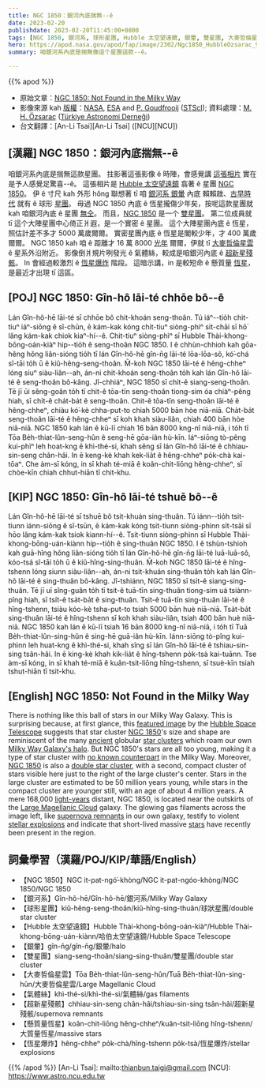 ```yaml
---
title: NGC 1850：銀河內底揣無--ê
date: 2023-02-20
publishdate: 2023-02-20T11:45:00+0800
tags: [NGC 1850, 銀河系, 球形星團, Hubble 太空望遠鏡, 銀暈, 雙星團, 大麥哲倫星雲, 氣體絲, 超新星殘骸, 懸質量恆星, 恆星爆炸]
hero: https://apod.nasa.gov/apod/fap/image/2302/Ngc1850_HubbleOzsarac_960.jpg
summary: 咱銀河系內底是揣無像這个星團這款--ê。

---
```


{{% apod %}}

- 原始文章：[NGC 1850: Not Found in the Milky Way](https://apod.nasa.gov/apod/ap230220.html)
- 影像來源 kah [版權][copyright]：[NASA](https://www.nasa.gov/), [ESA](https://www.esa.int/) and [P. Goudfrooij](https://www.stsci.edu/~goudfroo/Blank.html) ([STScI](https://www.stsci.edu/who-we-are)); 資料處理：[M. H. Özsaraç](https://www.flickr.com/photos/mhozsarac/) ([Türkiye Astronomi Derneği](https://www.tad.org.tr/))
- 台文翻譯：[An-Li Tsai][An-Li Tsai] ([NCU][NCU])

## [漢羅] NGC 1850：銀河內底揣無--ê 
咱銀河系內底是揣無這款星團。
拄影著這張影像 ê 時陣，會感覺講 [這張相片][featured image] 實在是予人感覺足驚喜--ê。
這張相片是 [Hubble 太空望遠鏡][Hubble Space Telescope] 翕著 ê 星團 [NGC 1850][NGC 1850 1]。
伊 ê 寸尺 kah 外形 hŏng 聯想著 tī 咱 [銀河系 銀暈][Milky Way Galaxy's halo] 內底 賴賴趖、[古早時代][ancient] 就有 ê 球形 [星團][star clusters]。
毋過 NGC 1850 內底 ê 恆星攏傷少年矣，按呢這款星團就 kah 咱銀河內底 ê 星團 [無仝][no known counterpart]。
而且，[NGC 1850][NGC 1850 2] 是一个 [雙星團][double star cluster]。
第二位成員就 tī 這个大陣星團中心倚正爿遐，是一个實密 ê 星團。
這个大陣星團內底 ê 恆星，照估計差不多才 5000 萬歲爾爾。
實密星團內底 ê 恆星是閣較少年，才 400 萬歲爾爾。
NGC 1850 kah 咱 ê 距離才 16 萬 8000 [光年][light-years] 爾爾，伊就 tī [大麥哲倫星雲][Large Magellanic Cloud] ê 星系外沿附近。
影像倒爿規片咧發光 ê 氣體絲，較成是咱銀河內底 ê [超新星殘骸][supernova remnants]。
In 會經過較激烈 ê [恆星爆炸][stellar explosions] 階段。
這暗示講，in 是較短命 ê 懸質量 [恆星][stars]，是最近才出現 tī 這區。


## [POJ] NGC 1850: Gîn-hô lāi-té chhōe bô--ê 
Lán Gîn-hô-hē lāi-té sī chhōe bô chit-khoán seng-thoân.
Tú iáⁿ--tio̍h chit-tiuⁿ iáⁿ-siōng ê sî-chūn, ē kám-kak kóng chit-tiuⁿ siòng-phìⁿ si̍t-chāi sī hō͘ lâng kám-kak chiok kiaⁿ-hí--ê.
Chit-tiuⁿ siòng-phìⁿ sī Hubble Thài-khong-bōng-oán-kiàⁿ hip--tio̍h ê seng-thoân NGC 1850.
I ê chhùn-chhioh kah gōa-hêng hŏng liân-sióng tio̍h tī lán Gîn-hô-hē gîn-n̄g lāi-té lōa-lōa-sô, kó͘-chá sî-tāi to̍h ū ê kiû-hêng-seng-thoân.
M̄-koh NGC 1850 lāi-té ê hêng-chheⁿ lóng siuⁿ siàu-liân--ah, án-ni chit-khoán seng-thoân to̍h kah lán Gîn-hô lāi-té ê seng-thoân bô-kâng.
Jî-chhiáⁿ, NGC 1850 sī chi̍t-ê siang-seng-thoân.
Tē jī ūi sêng-goân to̍h tī chit-ê tōa-tīn seng-thoân tiong-sim óa chiàⁿ-pêng hiah, sī chi̍t-ê cha̍t-ba̍t ê seng-thoân.
Chit-ê tōa-tīn seng-thoân lāi-té ê hêng-chheⁿ, chiàu kó͘-kè chha-put-to chiah 5000 bān hòe niā-niā.
Cha̍t-ba̍t seng-thoân lāi-té ê hêng-chheⁿ sī koh khah siàu-liân, chiah 400 bān hòe niā-niā.
NGC 1850 kah lán ê kū-lī chiah 16 bān 8000 kng-nî niā-niā, i to̍h tī Tōa Be̍h-thiat-lûn-seng-hûn ê seng-hē gōa-iân hù-kīn.
Iáⁿ-siōng tò-pêng kui-phìⁿ leh hoat-kng ê khì-thé-si, khah sêng sī lán Gîn-hô lāi-té ê chhiau-sin-seng chân-hâi.
In ē keng-kè khah kek-lia̍t ê hêng-chheⁿ po̍k-chà kai-tōaⁿ.
Che àm-sī kóng, in sī khah té-miā ê koân-chit-liōng hêng-chheⁿ, sī chòe-kīn chiah chhut-hiān tī chit-khu.




## [KIP] NGC 1850: Gîn-hô lāi-té tshuē bô--ê 
Lán Gîn-hô-hē lāi-té sī tshuē bô tsit-khuán sing-thuân.
Tú iánn--tio̍h tsit-tiunn iánn-siōng ê sî-tsūn, ē kám-kak kóng tsit-tiunn siòng-phìnn si̍t-tsāi sī hōo lâng kám-kak tsiok kiann-hí--ê.
Tsit-tiunn siòng-phìnn sī Hubble Thài-khong-bōng-uán-kiànn hip--tio̍h ê sing-thuân NGC 1850.
I ê tshùn-tshioh kah guā-hîng hŏng liân-sióng tio̍h tī lán Gîn-hô-hē gîn-n̄g lāi-té luā-luā-sô, kóo-tsá sî-tāi to̍h ū ê kiû-hîng-sing-thuân.
M̄-koh NGC 1850 lāi-té ê hîng-tshenn lóng siunn siàu-liân--ah, án-ni tsit-khuán sing-thuân to̍h kah lán Gîn-hô lāi-té ê sing-thuân bô-kâng.
Jî-tshiánn, NGC 1850 sī tsi̍t-ê siang-sing-thuân.
Tē jī uī sîng-guân to̍h tī tsit-ê tuā-tīn sing-thuân tiong-sim uá tsiànn-pîng hiah, sī tsi̍t-ê tsa̍t-ba̍t ê sing-thuân.
Tsit-ê tuā-tīn sing-thuân lāi-té ê hîng-tshenn, tsiàu kóo-kè tsha-put-to tsiah 5000 bān huè niā-niā.
Tsa̍t-ba̍t sing-thuân lāi-té ê hîng-tshenn sī koh khah siàu-liân, tsiah 400 bān huè niā-niā.
NGC 1850 kah lán ê kū-lī tsiah 16 bān 8000 kng-nî niā-niā, i to̍h tī Tuā Be̍h-thiat-lûn-sing-hûn ê sing-hē guā-iân hù-kīn.
Iánn-siōng tò-pîng kui-phìnn leh huat-kng ê khì-thé-si, khah sîng sī lán Gîn-hô lāi-té ê tshiau-sin-sing tsân-hâi.
In ē king-kè khah kik-lia̍t ê hîng-tshenn po̍k-tsà kai-tuānn.
Tse àm-sī kóng, in sī khah té-miā ê kuân-tsit-liōng hîng-tshenn, sī tsuè-kīn tsiah tshut-hiān tī tsit-khu.


## [English] NGC 1850: Not Found in the Milky Way
There is nothing like this ball of stars in our Milky Way Galaxy.
This is surprising because, at first glance, this [featured image][featured image] by the [Hubble Space Telescope][Hubble Space Telescope] suggests that star cluster [NGC 1850][NGC 1850 1]'s size and shape are reminiscent of the many [ancient][ancient] globular [star clusters][star clusters] which roam our own [Milky Way Galaxy's halo][Milky Way Galaxy's halo].
But NGC 1850's stars are all too young, making it a type of star cluster with [no known counterpart][no known counterpart] in the Milky Way.
Moreover, [NGC 1850][NGC 1850 2] is also a [double star cluster][double star cluster], with a second, compact cluster of stars visible here just to the right of the large cluster's center.
Stars in the large cluster are estimated to be 50 million years young, while stars in the compact cluster are younger still, with an age of about 4 million years.
A mere 168,000 [light-years][light-years] distant, NGC 1850, is located near the outskirts of the [Large Magellanic Cloud][Large Magellanic Cloud] galaxy.
The glowing gas filaments across the image left, like [supernova remnants][supernova remnants] in our own galaxy, testify to violent [stellar explosions][stellar explosions] and indicate that short-lived massive [stars][stars] have recently been present in the region.


## 詞彙學習（漢羅/POJ/KIP/華語/English）
- 【NGC 1850】NGC it-pat-ngó͘-khòng/NGC it-pat-ngóo-khòng/NGC 1850/NGC 1850
- 【銀河系】Gîn-hô-hē/Gîn-hô-hē/銀河系/Milky Way Galaxy
- 【球形星團】kiû-hêng-seng-thoân/kiû-hîng-sing-thuân/球狀星團/double star cluster
- 【Hubble 太空望遠鏡】Hubble Thài-khong-bōng-oán-kiàⁿ/Hubble Thài-khong-bōng-uán-kiànn/哈伯太空望遠鏡/Hubble Space Telescope
- 【銀暈】gîn-n̄g/gîn-n̄g/銀暈/halo
- 【雙星團】siang-seng-thoân/siang-sing-thuân/雙星團/double star cluster
- 【大麥哲倫星雲】Tōa Be̍h-thiat-lûn-seng-hûn/Tuā Be̍h-thiat-lûn-sing-hûn/大麥哲倫星雲/Large Magellanic Cloud
- 【氣體絲】khì-thé-si/khì-thé-si/氣體絲/gas filaments
- 【超新星殘骸】chhiau-sin-seng chân-hâi/tshiau-sin-sing tsân-hâi/超新星殘骸/supernova remnants
- 【懸質量恆星】koân-chit-liōng hêng-chheⁿ/kuân-tsit-liōng hîng-tshenn/大質量恆星/massive stars
- 【恆星爆炸】hêng-chheⁿ po̍k-chà/hîng-tshenn po̍k-tsà/恆星爆炸/stellar explosions




{{% /apod %}}
[An-Li Tsai]: mailto:thianbun.taigi@gmail.com
[NCU]: https://www.astro.ncu.edu.tw

[copyright]: https://apod.nasa.gov/apod/fap/lib/about_apod.html#srapply
[License]: https://creativecommons.org/licenses/by/2.0/

[featured image]:https://www.flickr.com/photos/mhozsarac/52639407387/in/dateposted/
[Hubble Space Telescope]:https://www.nasa.gov/mission_pages/hubble/story/index.html
[NGC 1850 1]:https://en.wikipedia.org/wiki/NGC_1850
[ancient]:https://apod.nasa.gov/apod/ap230130.html
[star clusters]:https://en.wikipedia.org/wiki/Globular_cluster
[Milky Way Galaxy's halo]:https://en.wikipedia.org/wiki/Stellar_halo
[no known counterpart]:https://www.meme-arsenal.com/memes/4b87f4d2c84a7197cf9141e2e2295c4b.jpg
[NGC 1850 2]:https://hubblesite.org/contents/media/images/2001/25/1093-Image.html
[double star cluster]:https://apod.nasa.gov/apod/ap221122.html
[light-years]:https://spaceplace.nasa.gov/light-year/en/
[Large Magellanic Cloud]:https://apod.nasa.gov/apod/ap200523.html
[supernova remnants]:https://apod.nasa.gov/apod/ap220113.html
[stellar explosions]:https://spaceplace.nasa.gov/supernova/en/
[stars]:https://science.nasa.gov/astrophysics/focus-areas/how-do-stars-form-and-evolve


